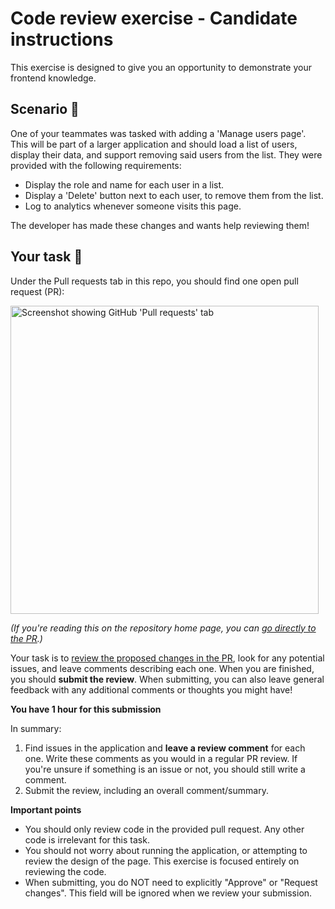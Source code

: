 # Code review exercise - Candidate instructions

This exercise is designed to give you an opportunity to demonstrate your frontend knowledge.

## Scenario 🌄

One of your teammates was tasked with adding a 'Manage users page'. This will be part of a larger application and should load a list of users, display their data, and support removing said users from the list. They were provided with the following requirements:

- Display the role and name for each user in a list.
- Display a 'Delete' button next to each user, to remove them from the list.
- Log to analytics whenever someone visits this page.

The developer has made these changes and wants help reviewing them!

## Your task 📝

Under the Pull requests tab in this repo, you should find one open pull request (PR):

<img width="493" alt="Screenshot showing GitHub 'Pull requests' tab" src="https://user-images.githubusercontent.com/17293/149524055-7dd02885-6047-4e18-a413-5e3a248612e8.png">

_(If you're reading this on the repository home page, you can [go directly to the PR](../../pull/1).)_

Your task is to [review the proposed changes in the PR][review], look for any potential issues, and leave comments describing each one. When you are finished, you should **submit the review**. When submitting, you can also leave general feedback with any additional comments or thoughts you might have!

[pr]: https://docs.github.com/en/pull-requests/collaborating-with-pull-requests/proposing-changes-to-your-work-with-pull-requests/about-pull-requests
[review]: https://docs.github.com/en/pull-requests/collaborating-with-pull-requests/reviewing-changes-in-pull-requests/reviewing-proposed-changes-in-a-pull-request

**You have 1 hour for this submission**

In summary:

1. Find issues in the application and **leave a review comment** for each one. Write these comments as you would in a regular PR review. If you're unsure if something is an issue or not, you should still write a comment.
2. Submit the review, including an overall comment/summary.

**Important points**

- You should only review code in the provided pull request. Any other code is irrelevant for this task.
- You should not worry about running the application, or attempting to review the design of the page. This exercise is focused entirely on reviewing the code.
- When submitting, you do NOT need to explicitly "Approve" or "Request changes". This field will be ignored when we review your submission.

